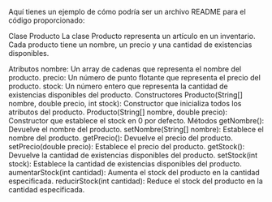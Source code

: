 
Aquí tienes un ejemplo de cómo podría ser un archivo README para el código proporcionado:

Clase Producto
La clase Producto representa un artículo en un inventario. Cada producto tiene un nombre, un precio y una cantidad de existencias disponibles.

Atributos
nombre: Un array de cadenas que representa el nombre del producto.
precio: Un número de punto flotante que representa el precio del producto.
stock: Un número entero que representa la cantidad de existencias disponibles del producto.
Constructores
Producto(String[] nombre, double precio, int stock): Constructor que inicializa todos los atributos del producto.
Producto(String[] nombre, double precio): Constructor que establece el stock en 0 por defecto.
Métodos
getNombre(): Devuelve el nombre del producto.
setNombre(String[] nombre): Establece el nombre del producto.
getPrecio(): Devuelve el precio del producto.
setPrecio(double precio): Establece el precio del producto.
getStock(): Devuelve la cantidad de existencias disponibles del producto.
setStock(int stock): Establece la cantidad de existencias disponibles del producto.
aumentarStock(int cantidad): Aumenta el stock del producto en la cantidad especificada.
reducirStock(int cantidad): Reduce el stock del producto en la cantidad especificada.
